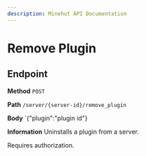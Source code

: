 ```yaml
---
description: Minehut API Documentation
---
```


# Remove Plugin

## Endpoint

**Method** `POST`

**Path** `/server/{server-id}/remove_plugin`

**Body** `{"plugin":"plugin id"}

**Information** Uninstalls a plugin from a server.

Requires authorization.
